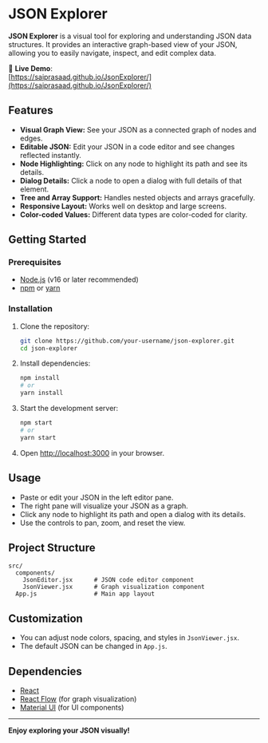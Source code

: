 # JSON Explorer

**JSON Explorer** is a visual tool for exploring and understanding JSON data structures. It provides an interactive graph-based view of your JSON, allowing you to easily navigate, inspect, and edit complex data.

🚀 **Live Demo**:  
[https://saiprasaad.github.io/JsonExplorer/](https://saiprasaad.github.io/JsonExplorer/)

## Features

- **Visual Graph View:** See your JSON as a connected graph of nodes and edges.
- **Editable JSON:** Edit your JSON in a code editor and see changes reflected instantly.
- **Node Highlighting:** Click on any node to highlight its path and see its details.
- **Dialog Details:** Click a node to open a dialog with full details of that element.
- **Tree and Array Support:** Handles nested objects and arrays gracefully.
- **Responsive Layout:** Works well on desktop and large screens.
- **Color-coded Values:** Different data types are color-coded for clarity.

## Getting Started

### Prerequisites

- [Node.js](https://nodejs.org/) (v16 or later recommended)
- [npm](https://www.npmjs.com/) or [yarn](https://yarnpkg.com/)

### Installation

1. Clone the repository:
    ```bash
    git clone https://github.com/your-username/json-explorer.git
    cd json-explorer
    ```

2. Install dependencies:
    ```bash
    npm install
    # or
    yarn install
    ```

3. Start the development server:
    ```bash
    npm start
    # or
    yarn start
    ```

4. Open [http://localhost:3000](http://localhost:3000) in your browser.

## Usage

- Paste or edit your JSON in the left editor pane.
- The right pane will visualize your JSON as a graph.
- Click any node to highlight its path and open a dialog with its details.
- Use the controls to pan, zoom, and reset the view.

## Project Structure

```
src/
  components/
    JsonEditor.jsx      # JSON code editor component
    JsonViewer.jsx      # Graph visualization component
  App.js                # Main app layout
```

## Customization

- You can adjust node colors, spacing, and styles in `JsonViewer.jsx`.
- The default JSON can be changed in `App.js`.

## Dependencies

- [React](https://reactjs.org/)
- [React Flow](https://reactflow.dev/) (for graph visualization)
- [Material UI](https://mui.com/) (for UI components)

---

**Enjoy exploring your JSON visually!**